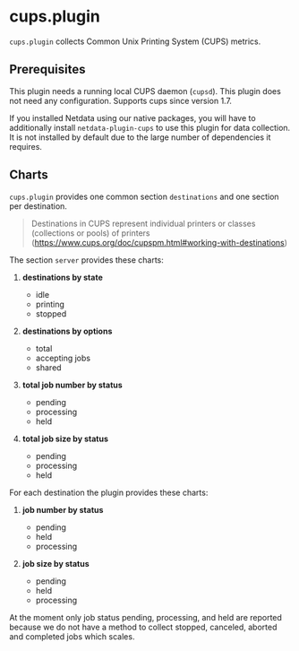 <!--
title: "Printers (cups.plugin)"
custom_edit_url: "https://github.com/netdata/netdata/edit/master/collectors/cups.plugin/README.md"
sidebar_label: "cups.plugin"
learn_status: "Published"
learn_topic_type: "References"
learn_rel_path: "References/Collectors references/Remotes/Devices"
-->

# cups.plugin

`cups.plugin` collects Common Unix Printing System (CUPS) metrics.

## Prerequisites

This plugin needs a running local CUPS daemon (`cupsd`). This plugin does not need any configuration. Supports cups since version 1.7.

If you installed Netdata using our native packages, you will have to additionally install `netdata-plugin-cups` to use this plugin for data collection. It is not installed by default due to the large number of dependencies it requires.

## Charts

`cups.plugin` provides one common section `destinations` and one section per destination.

> Destinations in CUPS represent individual printers or classes (collections or pools) of printers (<https://www.cups.org/doc/cupspm.html#working-with-destinations>)

The section `server` provides these charts:

1.  **destinations by state**

    -   idle
    -   printing
    -   stopped

2.  **destinations by options**

    -   total
    -   accepting jobs
    -   shared

3.  **total job number by status**

    -   pending
    -   processing
    -   held

4.  **total job size by status**

    -   pending
    -   processing
    -   held

For each destination the plugin provides these charts:

1.  **job number by status**

    -   pending
    -   held
    -   processing

2.  **job size by status**

    -   pending
    -   held
    -   processing

At the moment only job status pending, processing, and held are reported because we do not have a method to collect stopped, canceled, aborted and completed jobs which scales.


